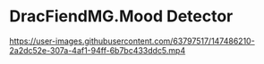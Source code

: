 # DracFiendMG.Mood Detector


https://user-images.githubusercontent.com/63797517/147486210-2a2dc52e-307a-4af1-94ff-6b7bc433ddc5.mp4

